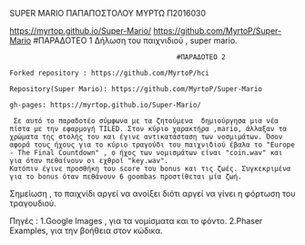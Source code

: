 SUPER MARIO
ΠΑΠΑΠΟΣΤΟΛΟΥ ΜΥΡΤΩ 
Π2016030

 https://myrtop.github.io/Super-Mario/
 https://github.com/MyrtoP/Super-Mario
                                             #ΠΑΡΑΔΟΤΕΟ 1 
               Δήλωση του παιχνιδιού , super mario.

                                             #ΠΑΡΑΔΟΤΕΟ 2 
    
    Forked repository : https://github.com/MyrtoP/hci
    
    Repository(Super Mario): https://github.com/MyrtoP/Super-Mario
    
    gh-pages: https://myrtop.github.io/Super-Mario/ 
    
     Σε αυτό το παραδοτέο σύμφωνα με τα ζητούμενα  δημιούργησα μια νέα πίστα με την εφαρμογή TILED. Στον κύριο χαρακτήρα ,mario, άλλαξαν τα χρώματα της στολής του και έγινε αντικατάσταση των νοσμιμάτων. Όσον αφορά τους ήχους για το κύριο τραγούδι του παιχνιδιού έβαλα το "Europe - The Final Countdown" , ο ήχος των νομισμάτων είναι "coin.wav" και για όταν πεθαίνουν οι εχθροί "key.wav". 
    Κατόπιν έγινε προσθήκη του score του bonus και τις ζωές. Συγκεκριμένα για το bonus όταν πεθάνουν 6 goombas προστίθεται μία ζωή. 
   Σημείωση , το παιχνίδι αργεί να ανοίξει διότι αργεί να γίνει η φόρτωση του τραγουδιού.
   
  Πηγές :
  1.Google Images , για τα νομίσματα και το φόντο. 
  2.Phaser Examples, για την βοήθεια στον κώδικα.
